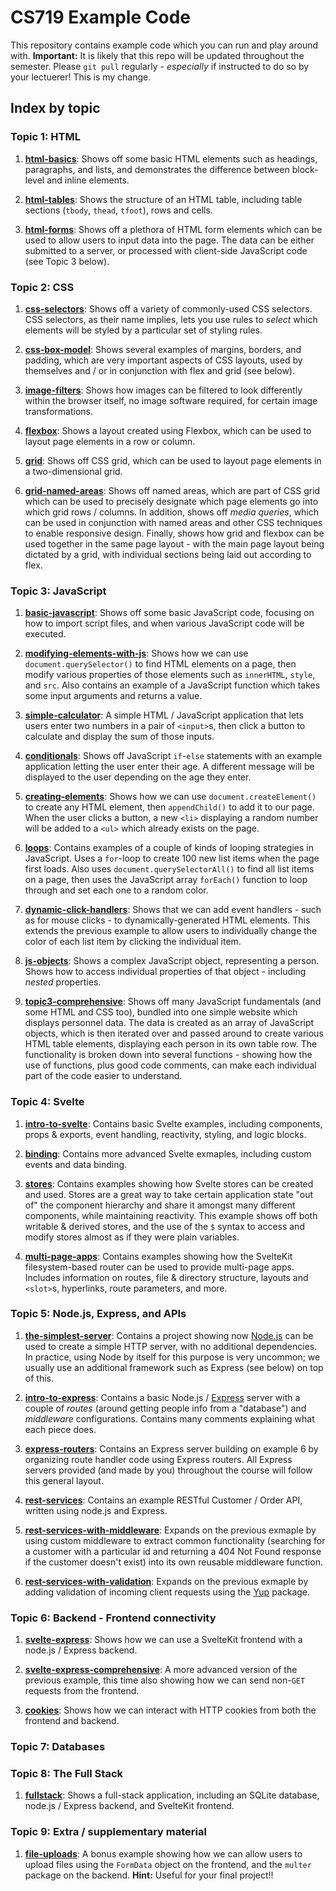 # CS719 Example Code

This repository contains example code which you can run and play around with. **Important:** It is likely that this repo will be updated throughout the semester. Please `git pull` regularly - _especially_ if instructed to do so by your lectuerer!
This is my change.
## Index by topic

### Topic 1: HTML

1. [**html-basics**](./example-1-1-html-basics/): Shows off some basic HTML elements such as headings, paragraphs, and lists, and demonstrates the difference between block-level and inline elements.

2. [**html-tables**](./example-1-2-html-tables/): Shows the structure of an HTML table, including table sections (`tbody`, `thead`, `tfoot`), rows and cells.

3. [**html-forms**](./example-1-3-html-forms/): Shows off a plethora of HTML form elements which can be used to allow users to input data into the page. The data can be either submitted to a server, or processed with client-side JavaScript code (see Topic 3 below).

### Topic 2: CSS

1. [**css-selectors**](./example-2-1-css-selectors/): Shows off a variety of commonly-used CSS selectors. CSS selectors, as their name implies, lets you use rules to _select_ which elements will be styled by a particular set of styling rules.

2. [**css-box-model**](./example-2-2-css-box-model/): Shows several examples of margins, borders, and padding, which are very important aspects of CSS layouts, used by themselves and / or in conjunction with flex and grid (see below).

3. [**image-filters**](./example-2-3-image-filters/): Shows how images can be filtered to look differently within the browser itself, no image software required, for certain image transformations.

4. [**flexbox**](./example-2-4-flexbox/): Shows a layout created using Flexbox, which can be used to layout page elements in a row or column.

5. [**grid**](./example-2-5-grid/): Shows off CSS grid, which can be used to layout page elements in a two-dimensional grid.

6. [**grid-named-areas**](./example-2-6-grid-named-areas/): Shows off named areas, which are part of CSS grid which can be used to precisely designate which page elements go into which grid rows / columns. In addition, shows off _media queries_, which can be used in conjunction with named areas and other CSS techniques to enable responsive design. Finally, shows how grid and flexbox can be used together in the same page layout - with the main page layout being dictated by a grid, with individual sections being laid out according to flex.

### Topic 3: JavaScript

1. [**basic-javascript**](./example-3-1-basic-javascript/): Shows off some basic JavaScript code, focusing on how to import script files, and when various JavaScript code will be executed.

2. [**modifying-elements-with-js**](./example-3-2-modifying-elements-with-js/): Shows how we can use `document.querySelector()` to find HTML elements on a page, then modify various properties of those elements such as `innerHTML`, `style`, and `src`. Also contains an example of a JavaScript function which takes some input arguments and returns a value.

3. [**simple-calculator**](./example-3-3-simple-calculator/): A simple HTML / JavaScript application that lets users enter two numbers in a pair of `<input>`s, then click a button to calculate and display the sum of those inputs.

4. [**conditionals**](./example-3-4-conditionals/): Shows off JavaScript `if`-`else` statements with an example application letting the user enter their age. A different message will be displayed to the user depending on the age they enter.

5. [**creating-elements**](./example-3-5-creating-elements/): Shows how we can use `document.createElement()` to create any HTML element, then `appendChild()` to add it to our page. When the user clicks a button, a new `<li>` displaying a random number will be added to a `<ul>` which already exists on the page.

6. [**loops**](./example-3-6-loops/): Contains examples of a couple of kinds of looping strategies in JavaScript. Uses a `for`-loop to create 100 new list items when the page first loads. Also uses `document.querySelectorAll()` to find all list items on a page, then uses the JavaScript array `forEach()` function to loop through and set each one to a random color.

7. [**dynamic-click-handlers**](./example-3-7-dynamic-click-handlers/): Shows that we can add event handlers - such as for mouse clicks - to dynamically-generated HTML elements. This extends the previous example to allow users to individually change the color of each list item by clicking the individual item.

8. [**js-objects**](./example-3-8-js-objects/): Shows a complex JavaScript object, representing a person. Shows how to access individual properties of that object - including _nested_ properties.

9. [**topic3-comprehensive**](./example-3-9-topic3-comprehensive/): Shows off many JavaScript fundamentals (and some HTML and CSS too), bundled into one simple website which displays personnel data. The data is created as an array of JavaScript objects, which is then iterated over and passed around to create various HTML table elements, displaying each person in its own table row. The functionality is broken down into several functions - showing how the use of functions, plus good code comments, can make each individual part of the code easier to understand.

### Topic 4: Svelte

1. [**intro-to-svelte**](./example-4-1-intro-to-svelte/): Contains basic Svelte examples, including components, props & exports, event handling, reactivity, styling, and logic blocks.

2. [**binding**](./example-4-2-binding/): Contains more advanced Svelte exmaples, including custom events and data binding.

3. [**stores**](./example-4-3-stores/): Contains examples showing how Svelte stores can be created and used. Stores are a great way to take certain application state "out of" the component hierarchy and share it amongst many different components, while maintaining reactivity. This example shows off both writable & derived stores, and the use of the `$` syntax to access and modify stores almost as if they were plain variables.

4. [**multi-page-apps**](./example-4-4-multi-page-apps/): Contains examples showing how the SvelteKit filesystem-based router can be used to provide multi-page apps. Includes information on routes, file & directory structure, layouts and `<slot>`s, hyperlinks, route parameters, and more.

### Topic 5: Node.js, Express, and APIs

1. [**the-simplest-server**](./example-5-1-the-simplest-server/): Contains a project showing now [Node.js](https://nodejs.org/en) can be used to create a simple HTTP server, with no additional dependencies. In practice, using Node by itself for this purpose is very uncommon; we usually use an additional framework such as Express (see below) on top of this.

2. [**intro-to-express**](./example-5-2-intro-to-express/): Contains a basic Node.js / [Express](https://expressjs.com/) server with a couple of _routes_ (around getting people info from a "database") and _middleware_ configurations. Contains many comments explaining what each piece does.

3. [**express-routers**](./example-5-3-express-routers/): Contains an Express server building on example 6 by organizing route handler code using Express routers. All Express servers provided (and made by you) throughout the course will follow this general layout.

4. [**rest-services**](./example-5-4-rest-services/): Contains an example RESTful Customer / Order API, written using node.js and Express.

5. [**rest-services-with-middleware**](./example-5-5-rest-services-with-middleware/): Expands on the previous exmaple by using custom middleware to extract common functionality (searching for a customer with a particular id and returning a 404 Not Found response if the customer doesn't exist) into its own reusable middleware function.

6. [**rest-services-with-validation**](./example-5-6-rest-services-with-validation/): Expands on the previous exmaple by adding validation of incoming client requests using the [Yup](https://www.npmjs.com/package/yup) package.

### Topic 6: Backend - Frontend connectivity

1. [**svelte-express**](./example-6-1-svelte-express/): Shows how we can use a SvelteKit frontend with a node.js / Express backend.

2. [**svelte-express-comprehensive**](./example-6-2-svelte-express-comprehensive/): A more advanced version of the previous example, this time also showing how we can send non-`GET` requests from the frontend.

3. [**cookies**](./example-6-3-cookies/): Shows how we can interact with HTTP cookies from both the frontend and backend.

### Topic 7: Databases

### Topic 8: The Full Stack

1. [**fullstack**](./example-8-1-fullstack/): Shows a full-stack application, including an SQLite database, node.js / Express backend, and SvelteKit frontend.

### Topic 9: Extra / supplementary material

1. [**file-uploads**](./example-9-1-file-uploads/): A bonus example showing how we can allow users to upload files using the `FormData` object on the frontend, and the `multer` package on the backend. **Hint:** Useful for your final project!!
